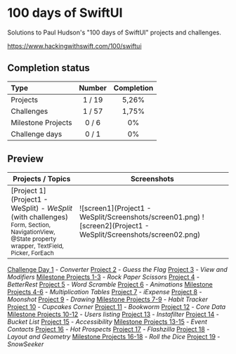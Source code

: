 # 100 days of SwiftUI

Solutions to Paul Hudson's "100 days of SwiftUI" projects and challenges.

https://www.hackingwithswift.com/100/swiftui

## Completion status

Type               | Number  | Completion
:---               |  :---:  |   :---:
Projects           | 1 / 19 | 5,26%
Challenges         | 1 / 57 | 1,75%
Milestone Projects |  0 / 6  | 0%
Challenge days     |  0 / 1  | 0%

## Preview

Projects / Topics                                                                                                                                                            | Screenshots
---                                                                                                                                                                          |---
[Project 1](Project1 - WeSplit) - *WeSplit* <br/>(with challenges)                                         <br/><sub> Form, Section, NavigationView, @State property wrapper, TextField, Picker, ForEach </sub> | ![screen1](Project1 - WeSplit/Screenshots/screen01.png) ![screen2](Project1 - WeSplit/Screenshots/screen02.png) 
[Challenge Day 1](02-ChallengeDay1) - *Converter* 
[Project 2](03-Project2) - *Guess the Flag* 
[Project 3](04-Project3) - *View and Modifiers*
[Milestone Projects 1-3](05-Milestone-Projects1-3) - *Rock Paper Scissors* 
[Project 4](06-Project4) - *BetterRest*
[Project 5](07-Project5) - *Word Scramble*
[Project 6](08-Project6) - *Animations*
[Milestone Projects 4-6](09-Milestone-Projects4-6) - *Multiplication Tables* 
[Project 7](10-Project7) - *iExpense*
[Project 8](11-Project8) - *Moonshot*
[Project 9](12-Project9) - *Drawing* 
[Milestone Projects 7-9](13-Milestone-Projects7-9) - *Habit Tracker* 
[Project 10](14-Project10) - *Cupcakes Corner*
[Project 11](15-Project11) - *Bookworm* 
[Project 12](16-Project12) - *Core Data*
[Milestone Projects 10-12](17-Milestone-Projects10-12) - *Users listing* 
[Project 13](18-Project13) - *Instafilter*
[Project 14](19-Project14) - *Bucket List* 
[Project 15](20-Project15) - *Accessibility* 
[Milestone Projects 13-15](21-Milestone-Projects13-15) - *Event Contacts*
[Project 16](22-Project16) - *Hot Prospects*
[Project 17](23-Project17) - *Flashzilla* 
[Project 18](24-Project18) - *Layout and Geometry*
[Milestone Projects 16-18](25-Milestone-Projects16-18) - *Roll the Dice*
[Project 19](26-Project19) - *SnowSeeker*
